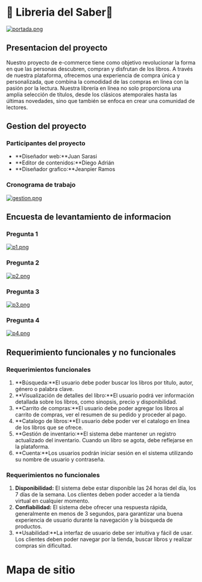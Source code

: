 # 📕 Libreria del Saber📕

[![portada.png](https://i.postimg.cc/63Yq6fX1/portada.png)](https://postimg.cc/dkZw4dD8)

## Presentacion del proyecto

Nuestro proyecto de e-commerce tiene como objetivo revolucionar la forma en que las personas descubren, compran y disfrutan de los libros. A través de nuestra plataforma, ofrecemos una experiencia de compra única y personalizada, que combina la comodidad de las compras en línea con la pasión por la lectura.
Nuestra librería en línea no solo proporciona una amplia selección de títulos, desde los clásicos atemporales hasta las últimas novedades, sino que también se enfoca en crear una comunidad de lectores.

## Gestion del proyecto

### Participantes del proyecto

- **Diseñador web:**Juan Sarasi
- **Editor de contenidos:**Diego Adrián
- **Diseñador grafico:**Jeanpier Ramos

### Cronograma de trabajo

[![gestion.png](https://i.postimg.cc/Z54qNQ5D/gestion.png)](https://postimg.cc/fJqZnBXx)

## Encuesta de levantamiento de informacion

### **Pregunta 1**

[![p1.png](https://i.postimg.cc/Fsx36810/p1.png)](https://postimg.cc/9rrDRxdf)

### **Pregunta 2**

[![p2.png](https://i.postimg.cc/m2qBT2c4/p2.png)](https://postimg.cc/TprZ9xqN)

### **Pregunta 3**

[![p3.png](https://i.postimg.cc/CLZprTcQ/p3.png)](https://postimg.cc/SJpPj5F6)

### **Pregunta 4**

[![p4.png](https://i.postimg.cc/mgQqKbC8/p4.png)](https://postimg.cc/SnxDMbZM)

## Requerimiento funcionales y no funcionales

### Requerimientos funcionales

1. **Búsqueda:**El usuario debe poder buscar los libros por título, autor, género o palabra clave.
2. **Visualización de detalles del libro:**El usuario podrá ver información detallada sobre los libros, como sinopsis, precio y disponibilidad.
3. **Carrito de compras:**El usuario debe poder agregar los libros al carrito de compras, ver el resumen de su pedido y proceder al pago.
4. **Catalogo de libros:**El usuario debe poder ver el catalogo en linea de los libros que se ofrece.
5. **Gestión de inventario:**El sistema debe mantener un registro actualizado del inventario. Cuando un libro se agota, debe reflejarse en la plataforma.
6. **Cuenta:**Los usuarios podrán iniciar sesión en el sistema utilizando su nombre de usuario y contraseña.

### Requerimientos no funcionales

1. **Disponibilidad:** El sistema debe estar disponible las 24 horas del día, los 7 días de la semana. Los clientes deben poder acceder
   a la tienda virtual en cualquier momento.
2. **Confiabilidad:** El sistema debe ofrecer una respuesta rápida, generalmente en menos de 3 segundos, para garantizar
   una buena experiencia de usuario durante la navegación y la búsqueda de productos.
3. **Usabilidad:**La interfaz de usuario debe ser intuitiva y fácil de usar. Los clientes deben poder navegar
   por la tienda, buscar libros y realizar compras sin dificultad.

# Mapa de sitio

